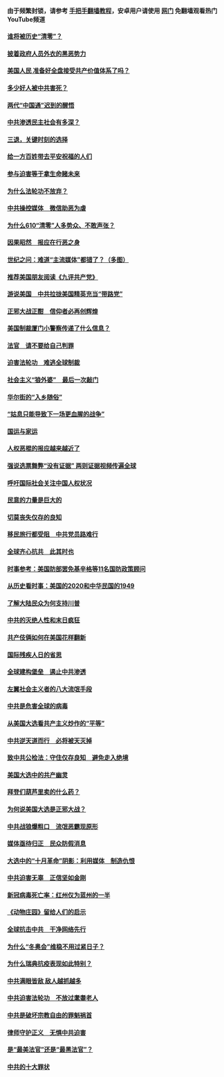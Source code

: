#### 由于频繁封锁，请参考 [手把手翻墙教程](https://github.com/gfw-breaker/guides/wiki/)，安卓用户请使用 [网门](https://github.com/gfw-breaker/nogfw/blob/master/dl.md?t=01031200) 免翻墙观看热门YouTube频道 

#### [谁将被历史“清零”？](../pages/251/417485.md?t=01031200) 

#### [披着政府人员外衣的黑恶势力](../pages/251/417442.md?t=01031200) 

#### [美国人民 准备好全盘接受共产价值体系了吗？](../pages/251/417491.md?t=01031200) 

#### [多少好人被中共害死？](../pages/251/417144.md?t=01031200) 

#### [两代“中国通”迟到的醒悟](../pages/251/417064.md?t=01031200) 

#### [中共渗透民主社会有多深？](../pages/251/417063.md?t=01031200) 

#### [三退，关键时刻的选择](../pages/251/416969.md?t=01031200) 

#### [给一方百姓带去平安祝福的人们](../pages/251/416941.md?t=01031200) 

#### [参与迫害等于拿生命赌未来](../pages/251/416856.md?t=01031200) 

#### [为什么法轮功不放弃？](../pages/251/416864.md?t=01031200) 

#### [中共操控媒体　微信助恶为虐](../pages/251/416724.md?t=01031200) 

#### [为什么610“清零”人多势众、不敢声张？](../pages/251/416632.md?t=01031200) 

#### [因果昭然　报应在行恶之身](../pages/251/416582.md?t=01031200) 

#### [世纪之问：难道“主流媒体”都错了？（多图）](../pages/251/416571.md?t=01031200) 

#### [推荐美国朋友阅读《九评共产党》](../pages/251/416510.md?t=01031200) 

#### [游说美国　中共拉拢美国精英充当“带路党”](../pages/251/416529.md?t=01031200) 

#### [正邪大战正酣　信仰者必再创辉煌](../pages/251/416433.md?t=01031200) 

#### [美国制裁厦门小警察传递了什么信息？](../pages/251/416432.md?t=01031200) 

#### [法官　请不要给自己判罪](../pages/251/416379.md?t=01031200) 

#### [迫害法轮功　难逃全球制裁](../pages/251/416380.md?t=01031200) 

#### [社会主义“狼外婆”　最后一次敲门](../pages/251/416394.md?t=01031200) 

#### [华尔街的“入乡随俗”](../pages/251/416395.md?t=01031200) 

#### [“姑息只能导致下一场更血腥的战争”](../pages/251/416223.md?t=01031200) 

#### [国运与家运](../pages/251/416224.md?t=01031200) 

#### [人权恶棍的报应越来越近了](../pages/251/416276.md?t=01031200) 

#### [强说选票舞弊“没有证据” 两则证据视频传遍全球](../pages/251/416227.md?t=01031200) 

#### [呼吁国际社会关注中国人权状况](../pages/251/416135.md?t=01031200) 

#### [民意的力量是巨大的](../pages/251/416222.md?t=01031200) 

#### [切莫丧失仅存的良知](../pages/251/416134.md?t=01031200) 

#### [移民旅行都受阻　中共党员路难行](../pages/251/416033.md?t=01031200) 

#### [全球齐心抗共　此其时也](../pages/251/415989.md?t=01031200) 

#### [时事参考：美国防部罢免基辛格等11名国防政策顾问](../pages/251/415970.md?t=01031200) 

#### [从历史看时事：美国的2020和中华民国的1949](../pages/251/415949.md?t=01031200) 

#### [了解大陆民众为何支持川普](../pages/251/415950.md?t=01031200) 

#### [中共的灭绝人性和末日疯狂](../pages/251/415944.md?t=01031200) 

#### [共产伎俩如何在美国花样翻新](../pages/251/415908.md?t=01031200) 

#### [国际残疾人日的省思](../pages/251/415849.md?t=01031200) 

#### [全球建构堡垒　遏止中共渗透](../pages/251/415850.md?t=01031200) 

#### [左翼社会主义者的八大流氓手段](../pages/251/415802.md?t=01031200) 

#### [中共是危害全球的病毒](../pages/251/415569.md?t=01031200) 

#### [从美国大选看共产主义炒作的“平等”](../pages/251/415654.md?t=01031200) 

#### [中共逆天道而行　必将被天灭掉](../pages/251/415626.md?t=01031200) 

#### [致中共公检法：守住仅存良知　避免走入绝境](../pages/251/415627.md?t=01031200) 

#### [美国大选中的共产幽灵](../pages/251/415618.md?t=01031200) 

#### [拜登们葫芦里卖的什么药？](../pages/251/415531.md?t=01031200) 

#### [为何说美国大选是正邪大战？](../pages/251/415530.md?t=01031200) 

#### [中共战狼爆粗口　流氓恶霸现原形](../pages/251/415426.md?t=01031200) 

#### [媒体亟待归正　民众防假消息](../pages/251/415402.md?t=01031200) 

#### [大选中的“十月革命”阴影：利用媒体　制造仇恨](../pages/251/415334.md?t=01031200) 

#### [中共迫害无辜　正信坚如金刚](../pages/251/415307.md?t=01031200) 

#### [新冠病毒死亡率：红州仅为蓝州的一半](../pages/251/415164.md?t=01031200) 

#### [《动物庄园》留给人们的启示](../pages/251/415178.md?t=01031200) 

#### [全球抗击中共　干净网络先行](../pages/251/415096.md?t=01031200) 

#### [为什么“冬奥会”维稳不用过紧日子？](../pages/251/414949.md?t=01031200) 

#### [为什么瑞典抗疫表现如此特别？](../pages/251/414950.md?t=01031200) 

#### [中共满眼皆敌 敌人越抓越多](../pages/251/415053.md?t=01031200) 

#### [中共迫害法轮功　不放过耄耋老人](../pages/251/414994.md?t=01031200) 

#### [中共是破坏宗教自由的罪魁祸首](../pages/251/414901.md?t=01031200) 

#### [律师守护正义　无惧中共迫害](../pages/251/414900.md?t=01031200) 

#### [是“最美法官”还是“最黑法官”？](../pages/251/414885.md?t=01031200) 

#### [中共的十大罪状](../pages/251/414772.md?t=01031200) 

